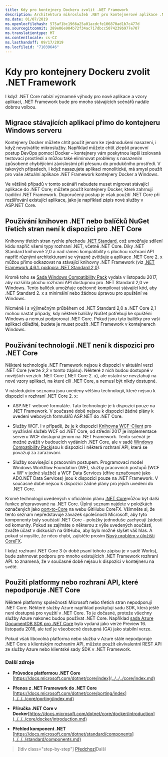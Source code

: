```yaml
---
title: Kdy pro kontejnery Dockeru zvolit .NET Framework
description: Architektura mikroslužeb .NET pro kontejnerové aplikace .NET | Kdy zvolit .NET Framework pro kontejnery Docker
ms.date: 01/07/2019
ms.openlocfilehash: 575af1bc1966a25a01acdcfe106870ad1b7c477d
ms.sourcegitcommit: 289e06e904b72f34ac717dbcc5074239b977e707
ms.translationtype: MT
ms.contentlocale: cs-CZ
ms.lasthandoff: 09/17/2019
ms.locfileid: "71039646"
---
```

# <a name="when-to-choose-net-framework-for-docker-containers"></a>Kdy pro kontejnery Dockeru zvolit .NET Framework

I když .NET Core nabízí významné výhody pro nové aplikace a vzory aplikací, .NET Framework bude pro mnoho stávajících scénářů nadále dobrou volbou.

## <a name="migrating-existing-applications-directly-to-a-windows-server-container"></a>Migrace stávajících aplikací přímo do kontejneru Windows serveru

Kontejnery Docker můžete chtít použít jenom ke zjednodušení nasazení, i když nevytváříte mikroslužby. Například můžete chtít zlepšit pracovní postup DevOps pomocí Docker – kontejnery vám poskytnou lepší izolovaná testovací prostředí a můžou také eliminovat problémy s nasazením způsobené chybějícími závislostmi při přesunu do produkčního prostředí. V takových případech, i když nasazujete aplikaci monolitické, má smysl použít pro vaše aktuální aplikace .NET Framework kontejnery Docker a Windows.

Ve většině případů v tomto scénáři nebudete muset migrovat stávající aplikace do .NET Core; můžete použít kontejnery Docker, které zahrnují tradiční .NET Framework. Doporučený postup je však použití .NET Core při rozšiřování existující aplikace, jako je například zápis nové služby v ASP.NET Core.

## <a name="using-third-party-net-libraries-or-nuget-packages-not-available-for-net-core"></a>Používání knihoven .NET nebo balíčků NuGet třetích stran není k dispozici pro .NET Core

Knihovny třetích stran rychle přechodu [.NET Standard](../../../standard/net-standard.md), což umožňuje sdílení kódu napříč všemi typy rozhraní .NET, včetně .NET Core. Díky .NET Standard knihovně 2,0 a nad rámec kompatibility s plochou rozhraní API napříč různými architekturami se výrazně zvětšuje a aplikace .NET Core 2. x můžou přímo odkazovat na stávající knihovny .NET Framework (viz [.NET Framework 4.6.1. podpora .NET Standard 2,0](https://github.com/dotnet/standard/blob/master/docs/planning/netstandard-2.0/README.md#net-framework-461-supporting-net-standard-20)).

Kromě toho se [Sada Windows Compatibility Pack](../../../core/porting/windows-compat-pack.md) vydala v listopadu 2017, aby rozšířila plochu rozhraní API dostupnou pro .NET Standard 2,0 ve Windows. Tento balíček umožňuje opětovně kompilovat stávající kód, aby .NET Standard 2. x s minimální nebo žádnou úpravou pro spuštění ve Windows.

Nicméně i s výjimečným průběhem od .NET Standard 2,0 a .NET Core 2,1 mohou nastat případy, kdy některé balíčky NuGet potřebují ke spuštění Windows a nemusí podporovat .NET Core. Pokud jsou tyto balíčky pro vaši aplikaci důležité, budete je muset použít .NET Framework v kontejnerech Windows.

## <a name="using-net-technologies-not-available-for-net-core"></a>Používání technologií .NET není k dispozici pro .NET Core 

Některé technologie .NET Framework nejsou k dispozici v aktuální verzi .NET Core (verze 2,2 v tomto zápisu). Některé z nich budou dostupné v novějších verzích .NET Core (.NET Core 2. x), ale ostatní se nevztahují na nové vzory aplikací, na které cílí .NET Core, a nemusí být nikdy dostupné.

V následujícím seznamu jsou uvedeny většinu technologií, které nejsou k dispozici v rozhraní .NET Core 2. x:

- ASP.NET webové formuláře. Tato technologie je k dispozici pouze na .NET Framework. V současné době nejsou k dispozici žádné plány k uvedení webových formulářů ASP.NET do .NET Core.

- Služby WCF. I v případě, že je k dispozici [Knihovna WCF-Client](https://github.com/dotnet/wcf) pro využívání služeb WCF od .NET Core, od střední 2017 je implementace serveru WCF dostupná jenom na .NET Framework. Tento scénář je možné zvážit v budoucích vydáních .NET Core, ale v sadě [Windows Compatibility Pack](../../../core/porting/windows-compat-pack.md)jsou k dispozici i některá rozhraní API, která se považují za zařazování.

- Služby související s pracovním postupem. Programovací model Windows Workflow Foundation (WF), služby pracovních postupů (WCF + WF v jedné službě) a WCF Data Services (dříve označované jako ADO.NET Data Services) jsou k dispozici pouze na .NET Framework. V současné době nejsou k dispozici žádné plány pro jejich uvedení do .NET Core.

Kromě technologií uvedených v oficiálním plánu [.NET Core](https://github.com/aspnet/Home/wiki/Roadmap)můžou být další funkce přepravované na .NET Core. Úplný seznam najdete v položkách označených jako [port-to-Core](https://github.com/dotnet/corefx/issues?q=is%3Aopen+is%3Aissue+label%3Aport-to-core) na webu GitHubu CoreFX. Všimněte si, že tento seznam nepředstavuje závazek společnosti Microsoft, aby tyto komponenty byly součástí .NET Core – položky jednoduše zachycují žádosti od komunity. Pokud se zajímáte o některou z výše uvedených součástí, zvažte účast v diskusích na GitHubu, aby bylo možné slyšet váš hlas. A pokud si myslíte, že něco chybí, zajistěte prosím [Nový problém v úložišti CoreFX](https://github.com/dotnet/corefx/issues/new).

I když rozhraní .NET Core 3 (v době psaní tohoto zápisu je v sadě Works), bude zahrnovat podporu pro mnoho existujících .NET Framework rozhraní API. to znamená, že v současné době nejsou k dispozici v kontejneru na světě.

## <a name="using-a-platform-or-api-that-does-not-support-net-core"></a>Použití platformy nebo rozhraní API, které nepodporuje .NET Core

Některé platformy společnosti Microsoft nebo třetích stran nepodporují .NET Core. Některé služby Azure například poskytují sadu SDK, která ještě není dostupná pro využití v .NET Core. To je dočasné, protože všechny služby Azure nakonec budou používat .NET Core. Například [sada Azure DocumentDB SDK pro .NET Core](https://www.nuget.org/packages/Microsoft.Azure.DocumentDB.Core) byla vydaná jako verze Preview 16. listopadu 2016, ale teď je všeobecně dostupná (GA) jako stabilní verze.

Pokud však libovolná platforma nebo služba v Azure stále nepodporuje .NET Core s klientským rozhraním API, můžete použít ekvivalentní REST API ze služby Azure nebo klientské sady SDK v .NET Framework.

### <a name="additional-resources"></a>Další zdroje

- **Průvodce platformou .NET Core**  
  [https://docs.microsoft.com/dotnet/core/index](../../../core/index.md)

- **Přenos z .NET Framework do .NET Core**  
  [https://docs.microsoft.com/dotnet/core/porting/index](../../../core/porting/index.md)

- **Příručka .NET Core v Docker**[https://docs.microsoft.com/dotnet/core/docker/introduction](../../../core/docker/introduction.md)

- **Přehled komponent .NET**  
  [https://docs.microsoft.com/dotnet/standard/components](../../../standard/components.md)

>[!div class="step-by-step"]
>[Předchozí](net-core-container-scenarios.md)Další
>[](container-framework-choice-factors.md)
